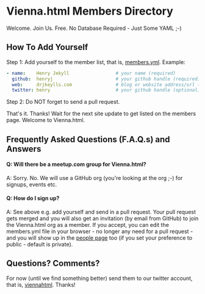 # Vienna.html Members Directory

Welcome. Join Us. Free. No Database Required - Just Some YAML ;-) 


## How To Add Yourself

Step 1: Add yourself to the member list, that is, [members.yml](members.yml). Example:

``` yaml
- name:    Henry Jekyll                 # your name (required)
  github:  henryj                       # your github handle (required)
  web:     drjkeylls.com                # blog or website address/url (optional)
  twitter: henry                        # your github handle (optional)
```

Step 2: Do NOT forget to send a pull request. 

That's it. Thanks! Wait for the next site update to get listed on the members page. Welcome to Vienna.html.


## Frequently Asked Questions (F.A.Q.s) and Answers

#### Q: Will there be a meetup.com group for Vienna.html?

A: Sorry. No. We will use a GitHub org (you're looking at the org ;-) for signups, events etc.

#### Q: How do I sign up?

A: See above e.g. add yourself and send in a pull request. Your pull request gets merged and you will also get
an invitation (by email from GitHub) to join the Vienna.html org as a member. If you accept, you can edit the
members.yml file in your browser - no longer any need for a pull request - and you will show up in the 
[people page](https://github.com/orgs/viennahtml/people) too (if you set your preference
to public - default is private). 



## Questions? Comments?

For now (until we find something better) send them to our twitter account, that is, [viennahtml](http://twitter.com/viennahtml). Thanks!
